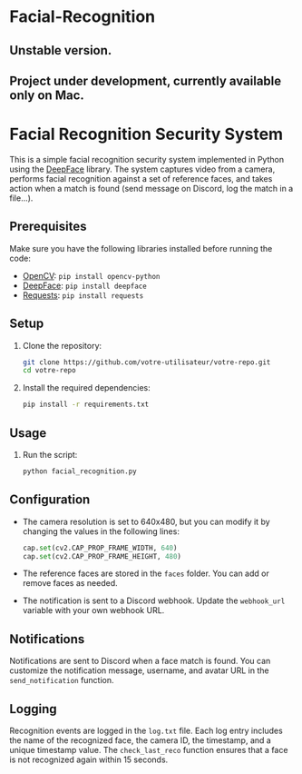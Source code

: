 # Facial-Recognition

## Unstable version.
## Project under development, currently available only on Mac.

# Facial Recognition Security System

This is a simple facial recognition security system implemented in Python using the [DeepFace](https://github.com/serengil/deepface) library. The system captures video from a camera, performs facial recognition against a set of reference faces, and takes action when a match is found (send message on Discord, log the match in a file...).

## Prerequisites

Make sure you have the following libraries installed before running the code:

- [OpenCV](https://pypi.org/project/opencv-python/): `pip install opencv-python`
- [DeepFace](https://pypi.org/project/deepface/): `pip install deepface`
- [Requests](https://pypi.org/project/requests/): `pip install requests`

## Setup

1. Clone the repository:

    ```bash
    git clone https://github.com/votre-utilisateur/votre-repo.git
    cd votre-repo
    ```

2. Install the required dependencies:

    ```bash
    pip install -r requirements.txt
    ```

## Usage

1. Run the script:

    ```bash
    python facial_recognition.py
    ```


## Configuration

- The camera resolution is set to 640x480, but you can modify it by changing the values in the following lines:

    ```python
    cap.set(cv2.CAP_PROP_FRAME_WIDTH, 640)
    cap.set(cv2.CAP_PROP_FRAME_HEIGHT, 480)
    ```

- The reference faces are stored in the `faces` folder. You can add or remove faces as needed.

- The notification is sent to a Discord webhook. Update the `webhook_url` variable with your own webhook URL.

## Notifications

Notifications are sent to Discord when a face match is found. You can customize the notification message, username, and avatar URL in the `send_notification` function.

## Logging

Recognition events are logged in the `log.txt` file. Each log entry includes the name of the recognized face, the camera ID, the timestamp, and a unique timestamp value. The `check_last_reco` function ensures that a face is not recognized again within 15 seconds.
